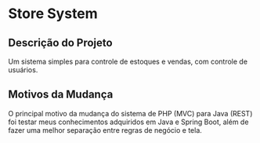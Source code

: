 # Store System

## Descrição do Projeto

Um sistema simples para controle de estoques e vendas, com controle de usuários.

## Motivos da Mudança

O principal motivo da mudança do sistema de PHP (MVC) para Java (REST) foi testar meus conhecimentos adquiridos em Java e Spring Boot, além de fazer uma melhor separação entre regras de negócio e tela.

